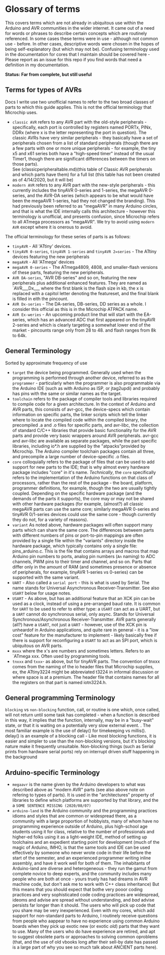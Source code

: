 # Glossary of terms
This covers terms which are not already in ubiquitous use within the Arduino and AVR communities in the wider internet. It came out of a need for words or phrases to describe certain concepts which are routinely referenced. In some cases these terms were in use - although not common use - before. In other cases, descriptive words were chosen in the hopes of being self-explanatory (but which may not be). Confusing terminology used in the documentation for cores that I maintain should be covered here - Please report as an issue for this repo if you find words that need a definition in my documentation. 

**Status: Far from complete, but still useful**

## Terms for types of AVRs
Docs I write use two unofficial names to refer to the two broad classes of parts to which this guide applies. This is not the official terminology that Microchip uses. 
* `classic AVR` refers to any AVR part with the old-style peripherals - specifically, each port is controlled by registers named PORTx, PINx, DDRx (where x is the letter representing the port in question). The classic AVRs have very similar peripherals - they basically have a set of peripherals chosen from a list of standard peripherals (though there are a few parts with one or more unique peripherals - for example, the tiny x5 and x61 series both have a "high-speed timer" instead of the usual Timer1, though there are significant differences between the timers on those parts).  
See (classicperipheraltable.md)(this table of Classic AVR peripherals and which parts have them) for a full list (this table has not been created as of 4/14/2020, but it will be)
* `modern AVR` refers to any AVR part with the new-style peripherals - this currently includes the tinyAVR 0-series and 1-series, the megaAVR 0-series, and the AVR-DA series (which appears to be what would have been the megaAVR 1-series, had they not changed the branding). This had previously been referred to as "megaAVR" in many Arduino circles, and that is what the IDE internally calls this architecture - however this terminology is unofficial, and presents confusion, since Microchip refers to all ATmega processors as "megaAVR". We try to avoid using `modern AVR` except where it is onerous to avoid.

The official terminology for these series of parts is as follows:
* `tinyAVR` - All 'ATtiny' devices.
* `tinyAVR 0-series`, `tinyAVR 1-series` and `tinyAVR 2=series` - The ATtiny devices featuring the new peripherals
* `megaAVR` - All 'ATmega' devices
* `megaAVR 0-series` - The ATmega4809, 4808, and smaller-flash versions of these parts, featuring the new peripherals.
* `AVR DA-series`, "AVR DB-series" and so on, featuring the new peripherals plus additional enhanced features. They are named as `AVR___Dx___ where the first blank is the flash size in kb, the x is replaced with a capitol letter denoting the featureset, and the final blank is filled in eith the pincount.
* `AVR Dx-series` - The DA-series, DB-series, DD series as a whole. I consider this official as this is in the Microchip ATPACK name.
* `AVR Ex-weries` - An upcoming product line that will start with the EA-series, which has an advanced ADC that first appeared on the tinyAVR 2-series and which is clearly targeting a somewhat lower end of the market - pincounts range only from 28 to 48. and flash ranges from 8k to 64k. 

## General Terminology
Sorted by approximate frequency of use

* `target` the device being programmed. Generally used when the programming is performed through another device, referred to as the `programmer` - particularly when the programmer is also programmable via the Arduino IDE (such as with Arduino as ISP, or jtag2updi) and probably has pins with the same or similar names as the target.
* `toolchain` refers to the package of compiler tools and libraries required to compile code for a given architecture. In the context of Arduino and AVR parts, this consists of avr-gcc, the device-specs which contain information on specific parts, the linker scripts which tell the linker where to locate the compiled code within the compiled binary, the precompiled .a and .o files for specific parts, and avr-libc, the collection of standard C/C++ libraries that provide basic functionality for the AVR parts and provide very basic wrappers around AVR peripherals. avr-gcc and avr-libc are available as separate packages, while the part specific libraries, including io*.h are supplied by the "atpacks"provided by Microchip. The Arduino compiler toolchain packages contain all three, and precompile a large number of device-specific .o files.
* `core` colloquially refers to the package of files that can be used to add support for new parts to the IDE; that is why almost every hardware package includes "core" in it's name. *Technically*, the `core` specifically refers to the implementation of the Arduino functions on that class of processors, rather than the rest of the package - the board, platform, programmer definitions, for example, though the two are usually tightly coupled. Depending on the specific hardware package (and the demands of the parts it supports), the core may or may not be shared with other hardware packages (for example, (almost?) all classic megaAVR parts can use the same core; similarly megaAVR 0-series and tinyAVR 0/1-series devices could use the same core - though currently they do not, for a variety of reasons).
* `variant` As noted above, hardware packages will often support many parts which can share the same core. The differences betweem parts with different numbers of pins or port-to-pin mappings are often provided by a single file within the "variants" directory inside the hardware package, which typically contains only a single file: pins_arduino.c. This is the file that contains arrays and macros that map Arduino pin numbers to ports, analog pin numbers (`An` naming) to ADC channels, PWM pins to their timer and channel, and so on. Parts that differ only in the amount of RAM (and sometimes presence or absence of peripherals, for example, tinyAVR 1-series vs 0-series) can be supported with the same variant.
* `UART` - Also called a `serial port` - this is what is used by Serial. The name stands for Universal Asynchronous Receiver-Transmitter. See also `USART` below for usage notes. 
* `USART` - As above, but has an additional feature that an XCK pin can be used as a clock, instead of using a pre-arranged baud rate. It is common for `UART` to be used to refer to either type: a `USART` can act as a UART, but a `UART` cannot do synchronous serial, only async. Stands for Universal Synchronous/Asynchronous Receiver-Transmitter. AVR parts generally (all?) have a `USART`, not just a `UART` - however, use of the XCK pin is unheardof in Arduino applications, and quite rare in general - it is a "low cost" feature for the manufacturer to implement - likely basically free if there is support for reconfiguring a `USART` to act as an SPI port, which is ubiquitous on AVR parts.
* `mxxx` where the x's are numbers and sometimes letters. Refers to an `ATmega xxx. Often used by programming tools. 
* `tnxxx` and `txxx`- as above, but for tinyAVR parts. The convention of tnxxx comes from the naming of the io header files that Microchip supplies, ex, the ATtiny3224 might be abbreviated t3224 in informal discussion or where space is at a premium. The header file that contains names for all the registers on that part is named iotn3224.h. 

## General programming Terminology
`blocking` vs `non-blocking` function, call, or routine is one which, once called, will not return until some task has completed - when a function is described in this way, it implies that the function, internally, may be in a "busy-wait" state, or that it is waiting on a potentially very slow external event. . The most familiar example is the use of delay() for timekeeping vs millis(). delay() is an example of a blocking call - Like most blocking functions, it is easier and simpler to use than the non-blocking versions, but it's blocking nature make it frequently unsuitable. Non-blocking things (such as Serial prints from hardware serial ports) rely on interrupt driven stuff happening in the background 

## Arduino-specific Terminology
* `megaavr` is the name given by the Arduino developers to what was described above as "modern AVR" parts (see also above note on refering to types of parts). It is used in the "architectures" property of libraries to define which platforms are supported by that library, and the a `SOME SENTENCE MISSING (2020/08/07)`
* `arduino-land` is the Arduino community and the programming practices idioms and styles that are common or widespread there, as a community with a large proportion of hobbyists, many of whom have no programming experience outside of Arduino, plus high-school age students using it for class, relative to the number of professionals and higher-ed folks using it as a light-weight IDE, method of setting up toolchains and an expedient starting point for development (much of the magic of Arduino, IMHO, is that the same tools and IDE can be used effectively by someone who never wrote code in their life before the start of the semester, and an experienced programmer writing inline assembly, and have it work well for both of them. The inhabitants of Arduino-land are diverse and heterogeneous - they run the gamut from complete novice to deep experts, and the community includes many people who are both at once - yours truely has had dreams in AVR machine code, but don't ask me to work with C++ class inheritance) But this means that you should expect that bothe very pooor coding practices and very sophisticated code coding practices are widespread, ideoms and advise are spread without understanding, and *bad* advise persists far longer than it should. The users who will pick up code that you share may be very inexperienced. Even with my cores, which add support for non-standard parts to Arduino, I routinely receive questions from people who aappear to have no experience using common Arduino boards when they pick up exotic new (or exotic *old*) parts that they want to use. Many of the users who do have experience are retired, and apt to suggest obsolete parts or approaches to solving common oproblems (that, and the use of old vbooks long after their sell-by date has passed is a large part of why you see so much talk about ANCIENT parts here). 
